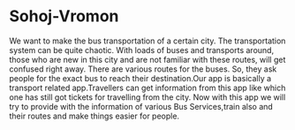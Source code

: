 # Sohoj-Vromon
We want to make the bus transportation of a certain city. The transportation system can be quite chaotic. 
With loads of buses and transports around, those who are new in this city and are not familiar with these 
routes, will get confused right away. There are various routes for the buses. So, they ask people for the 
exact bus to reach their destination.Our app is basically a transport related app.Travellers can get information 
from this app like which one has still got tickets for travelling from the city. Now with this app we will try to 
provide with the information of various Bus Services,train also and their routes and make things easier for people.

